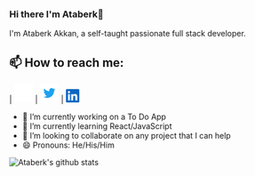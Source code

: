 ### Hi there I'm Ataberk👋
I'm Ataberk Akkan, a self-taught passionate full stack developer.<br>
## 📫 How to reach me: 
| [<img src="https://raw.githubusercontent.com/Delta456/Delta456/master/img/github.png" alt="github logo" width="34">](https://github.com/ataberkakkan) |   [<img src="https://raw.githubusercontent.com/Delta456/Delta456/master/img/twitter.png" alt="twitter logo" width="34">](https://twitter.com/ataberkakkan13) |  [<img src="https://github.com/Amchuz/Amchuz/blob/master/linkedin.jpeg" alt="linkedin logo" width="24">](https://www.linkedin.com/in/ataberkakkan/)

<!--
Here are some ideas to get you started:
- 🤔 I’m looking for help with ...
- 💬 Ask me about ...
- 📫 How to reach me: ...
- 😄 Pronouns: ...
- ⚡ Fun fact: ...
-->

- 🔭 I’m currently working on a To Do App
- 🌱 I’m currently learning React/JavaScript
- 👯 I’m looking to collaborate on any project that I can help
- 😄 Pronouns: He/His/Him



![Ataberk's github stats](https://github-readme-stats.vercel.app/api?username=ataberkakkan&show_icons=true&hide_border=true&theme=dark)
<!-- ![Ataberk's most used languages](https://github-readme-stats.vercel.app/api/top-langs/?username=ataberkakkan&theme=dark) -->

<!---
ataberkakkan/ataberkakkan is a ✨ special ✨ repository because its `README.md` (this file) appears on your GitHub profile.
You can click the Preview link to take a look at your changes.
--->
